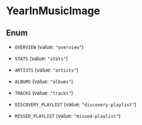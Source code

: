 

# YearInMusicImage

## Enum


* `OVERVIEW` (value: `"overview"`)

* `STATS` (value: `"stats"`)

* `ARTISTS` (value: `"artists"`)

* `ALBUMS` (value: `"albums"`)

* `TRACKS` (value: `"tracks"`)

* `DISCOVERY_PLAYLIST` (value: `"discovery-playlist"`)

* `MISSED_PLAYLIST` (value: `"missed-playlist"`)



